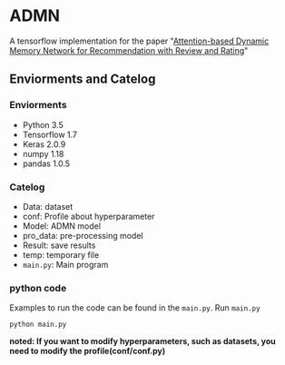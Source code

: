 # ADMN
A tensorflow implementation for the paper "[Attention-based Dynamic Memory Network for Recommendation with Review and Rating](https://ieeexplore.ieee.org/abstract/document/9099276)"

## Enviorments and Catelog

### Enviorments
* Python 3.5
* Tensorflow 1.7
* Keras 2.0.9
* numpy 1.18
* pandas 1.0.5

### Catelog
* Data: dataset
* conf: Profile about hyperparameter
* Model: ADMN model 
* pro_data: pre-processing model
* Result: save results
* temp: temporary file
* `main.py`: Main program

### python code
Examples to run the code can be found in the `main.py`. Run `main.py`

    python main.py

**noted: If you want to modify hyperparameters, such as datasets, you need to modify the profile(conf/conf.py)**